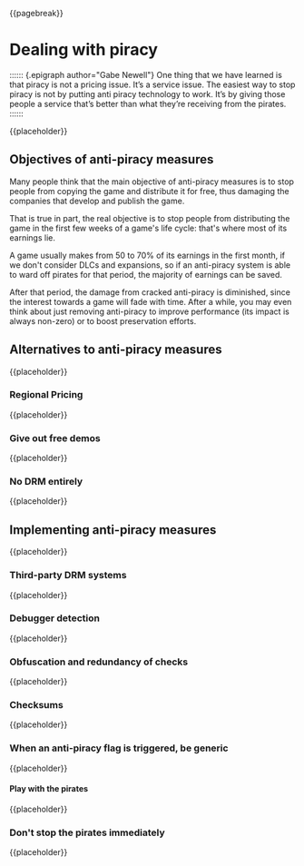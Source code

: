{{pagebreak}}

Dealing with piracy
===================

:::::: {.epigraph author="Gabe Newell"}
One thing that we have learned is that piracy is not a pricing issue. It’s a service issue. The easiest way to stop piracy is not by putting anti piracy technology to work. It’s by giving those people a service that’s better than what they’re receiving from the pirates.
::::::

{{placeholder}}

<!-- TODO: Gentle introduction on what piracy is -->

Objectives of anti-piracy measures
----------------------------------

Many people think that the main objective of anti-piracy measures is to stop people from copying the game and distribute it for free, thus damaging the companies that develop and publish the game.

That is true in part, the real objective is to stop people from distributing the game in the first few weeks of a game's life cycle: that's where most of its earnings lie.

A game usually makes from 50 to 70% of its earnings in the first month, if we don't consider DLCs and expansions, so if an anti-piracy system is able to ward off pirates for that period, the majority of earnings can be saved.

After that period, the damage from cracked anti-piracy is diminished, since the interest towards a game will fade with time. After a while, you may even think about just removing anti-piracy to improve performance (its impact is always non-zero) or to boost preservation efforts.

Alternatives to anti-piracy measures
------------------------------------

{{placeholder}}

<!-- TODO: Discuss how anti-piracy is not the best solution, as it usually hides other issues that can be solved without an anti-piracy system -->

### Regional Pricing

{{placeholder}}

<!-- TODO: Not all regions have the same per-capita income, so a straight currency conversion may mean that a game is essentially inaccessible to some regions due to the price being too high -->

### Give out free demos

{{placeholder}}

<!-- TODO: Some people who pirate games might just want to try the game, giving out a free demo removes that "market vacuum" from the hands of pirates. -->

### No DRM entirely

{{placeholder}}

<!-- TODO: People who don't want to pay for a game, will find a way to crack it, while who does will most probably pay for it if they can afford it. -->

Implementing anti-piracy measures
---------------------------------

{{placeholder}}

<!-- TODO: If push comes to shove, describe some methods to slow down pirates -->

### Third-party DRM systems

{{placeholder}}

<!-- TODO: Talk about some third-party DRM systems, like Steam's -->

### Debugger detection

{{placeholder}}

<!-- TODO: Windows has some APIs that allow for detecting if a debugger is attached, for instance -->

### Obfuscation and redundancy of checks

{{placeholder}}

<!-- TODO: Obfuscating strings and making multiple copies of the anti-piracy checks is a good way to slow down the cracking process -->

### Checksums

{{placeholder}}

<!-- TODO: Talk about checksums as a way to detect executable tampering -->

### When an anti-piracy flag is triggered, be generic

{{placeholder}}

<!-- TODO: Showing a warning that you know the game is pirated will just make it easier to detect where the anti-piracy check is. It's better to just crash the program or raise a generic error that already exists in plentiful quantities throughout the code base. -->

#### Play with the pirates

{{placeholder}}

<!-- TODO: Sometimes a good way to make life difficult for the pirates is playing with them. For example Serious Sam 3 Invincible Arachnid. -->

### Don't stop the pirates immediately

{{placeholder}}

<!-- TODO: When a piracy check flag is triggered, the game shouldn't stop immediately at boot: that will make it easier to detect where the  check is and tighten the feedback loop. It's better to let the people play a chunk of the game, slowing down the testing phase or even making them throw out a bad pirated copy. -->
